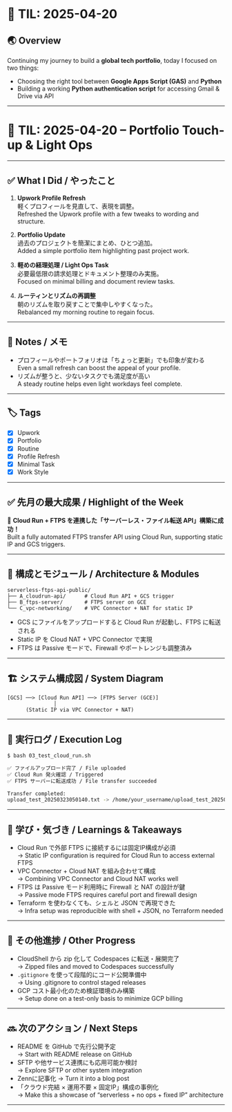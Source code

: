 # 📘 TIL: 2025-04-20

## 🌏 Overview

Continuing my journey to build a **global tech portfolio**, today I focused on two things:
- Choosing the right tool between **Google Apps Script (GAS)** and **Python**
- Building a working **Python authentication script** for accessing Gmail & Drive via API

---
# 📘 TIL: 2025-04-20 – Portfolio Touch-up & Light Ops

---

## ✅ What I Did / やったこと  

1. **Upwork Profile Refresh**  
   軽くプロフィールを見直して、表現を調整。  
   Refreshed the Upwork profile with a few tweaks to wording and structure.

2. **Portfolio Update**  
   過去のプロジェクトを簡潔にまとめ、ひとつ追加。  
   Added a simple portfolio item highlighting past project work.

3. **軽めの経理処理 / Light Ops Task**  
   必要最低限の請求処理とドキュメント整理のみ実施。  
   Focused on minimal billing and document review tasks.

4. **ルーティンとリズムの再調整**  
   朝のリズムを取り戻すことで集中しやすくなった。  
   Rebalanced my morning routine to regain focus.

---

## 🧠 Notes / メモ  
- プロフィールやポートフォリオは「ちょっと更新」でも印象が変わる  
  Even a small refresh can boost the appeal of your profile.
- リズムが整うと、少ないタスクでも満足度が高い  
  A steady routine helps even light workdays feel complete.

---

## 🏷️ Tags  
- [x] Upwork  
- [x] Portfolio  
- [x] Routine  
- [x] Profile Refresh  
- [x] Minimal Task  
- [x] Work Style  

---


## ✅ 先月の最大成果 / Highlight of the Week

🚀 **Cloud Run + FTPS を連携した「サーバーレス・ファイル転送 API」構築に成功！**  
Built a fully automated FTPS transfer API using Cloud Run, supporting static IP and GCS triggers.

---

## 🔧 構成とモジュール / Architecture & Modules

```
serverless-ftps-api-public/
├── A_cloudrun-api/      # Cloud Run API + GCS trigger
├── B_ftps-server/       # FTPS server on GCE
└── C_vpc-networking/    # VPC Connector + NAT for static IP
```

- GCS にファイルをアップロードすると Cloud Run が起動し、FTPS に転送される  
- Static IP を Cloud NAT + VPC Connector で実現  
- FTPS は Passive モードで、Firewall やポートレンジも調整済み

---

## 🏗️ システム構成図 / System Diagram

```
[GCS] ──> [Cloud Run API] ──> [FTPS Server (GCE)]
               │
      (Static IP via VPC Connector + NAT)
```

---

## 🧪 実行ログ / Execution Log

```bash
$ bash 03_test_cloud_run.sh

✅ ファイルアップロード完了 / File uploaded  
✅ Cloud Run 発火確認 / Triggered  
✅ FTPS サーバーに転送成功 / File transfer succeeded

Transfer completed:
upload_test_20250323050140.txt -> /home/your_username/upload_test_20250323050140.txt
```

---

## 🧠 学び・気づき / Learnings & Takeaways

- Cloud Run で外部 FTPS に接続するには固定IP構成が必須  
  → Static IP configuration is required for Cloud Run to access external FTPS  
- VPC Connector + Cloud NAT を組み合わせて構成  
  → Combining VPC Connector and Cloud NAT works well  
- FTPS は Passive モード利用時に Firewall と NAT の設計が鍵  
  → Passive mode FTPS requires careful port and firewall design  
- Terraform を使わなくても、シェルと JSON で再現できた  
  → Infra setup was reproducible with shell + JSON, no Terraform needed

---

## 📌 その他進捗 / Other Progress

- CloudShell から zip 化して Codespaces に転送・展開完了  
  → Zipped files and moved to Codespaces successfully  
- `.gitignore` を使って段階的にコード公開準備中  
  → Using .gitignore to control staged releases  
- GCP コスト最小化のため検証環境のみ構築  
  → Setup done on a test-only basis to minimize GCP billing

---

## 🔜 次のアクション / Next Steps

- README を GitHub で先行公開予定  
  → Start with README release on GitHub  
- SFTP や他サービス連携にも応用可能か検討  
  → Explore SFTP or other system integration  
- Zennに記事化
  → Turn it into a blog post
- 「クラウド完結 × 運用不要 × 固定IP」構成の事例化  
  → Make this a showcase of “serverless + no ops + fixed IP” architecture


---
